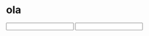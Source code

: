<html>

<body>
  <h1>ola</h1>
  <input type="email" />
  <input type="password">
  
</body>
  
</html>
